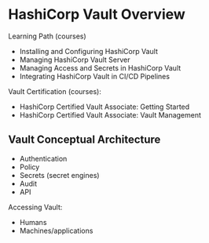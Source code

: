 # HashiCorp Vault Overview

Learning Path (courses)

- Installing and Configuring HashiCorp Vault
- Managing HashiCorp Vault Server
- Managing Access and Secrets in HashiCorp Vault
- Integrating HashiCorp Vault in CI/CD Pipelines


Vault Certification (courses):

- HashiCorp Certified Vault Associate: Getting Started
- HashiCorp Certified Vault Associate: Vault Management


## Vault Conceptual Architecture

- Authentication
- Policy
- Secrets (secret engines)
- Audit
- API

Accessing Vault:

- Humans
- Machines/applications


